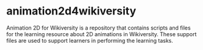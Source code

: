 # animation2d4wikiversity
Animation 2D for Wikiversity is a repository that contains scripts and files for the learning resource about 2D animations in Wikiversity. These support files are used to support learners in performing the learning tasks.
